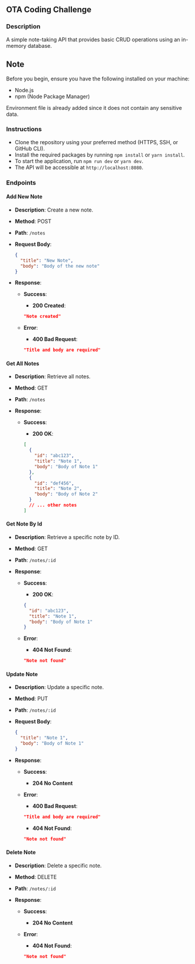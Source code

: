 ## OTA Coding Challenge

### Description

A simple note-taking API that provides basic CRUD operations using an in-memory database.

## Note

Before you begin, ensure you have the following installed on your machine:

- Node.js
- npm (Node Package Manager)

Environment file is already added since it does not contain any sensitive data.

### Instructions

- Clone the repository using your preferred method (HTTPS, SSH, or GitHub CLI).
- Install the required packages by running `npm install` or `yarn install`.
- To start the application, run `npm run dev` or `yarn dev`.
- The API will be accessible at `http://localhost:8080`.

### Endpoints

#### Add New Note

- **Description**: Create a new note.
- **Method**: POST
- **Path**: `/notes`
- **Request Body**:

  ```json
  {
    "title": "New Note",
    "body": "Body of the new note"
  }
  ```

- **Response**:

  - **Success**:

    - **200 Created**:

    ```json
    "Note created"
    ```

  - **Error**:

    - **400 Bad Request**:

    ```json
    "Title and body are required"
    ```

#### Get All Notes

- **Description**: Retrieve all notes.
- **Method**: GET
- **Path**: `/notes`
- **Response**:

  - **Success**:

    - **200 OK**:

    ```json
    [
      {
        "id": "abc123",
        "title": "Note 1",
        "body": "Body of Note 1"
      },
      {
        "id": "def456",
        "title": "Note 2",
        "body": "Body of Note 2"
      }
      // ... other notes
    ]
    ```

#### Get Note By Id

- **Description**: Retrieve a specific note by ID.
- **Method**: GET
- **Path**: `/notes/:id`
- **Response**:

  - **Success**:

    - **200 OK**:

    ```json
    {
      "id": "abc123",
      "title": "Note 1",
      "body": "Body of Note 1"
    }
    ```

  - **Error**:

    - **404 Not Found**:

    ```json
    "Note not found"
    ```

#### Update Note

- **Description**: Update a specific note.
- **Method**: PUT
- **Path**: `/notes/:id`
- **Request Body**:

  ```json
  {
    "title": "Note 1",
    "body": "Body of Note 1"
  }
  ```

- **Response**:

  - **Success**:

    - **204 No Content**

  - **Error**:

    - **400 Bad Request**:

    ```json
    "Title and body are required"
    ```

    - **404 Not Found**:

    ```json
    "Note not found"
    ```

#### Delete Note

- **Description**: Delete a specific note.
- **Method**: DELETE
- **Path**: `/notes/:id`
- **Response**:

  - **Success**:

    - **204 No Content**

  - **Error**:

    - **404 Not Found**:

    ```json
    "Note not found"
    ```
